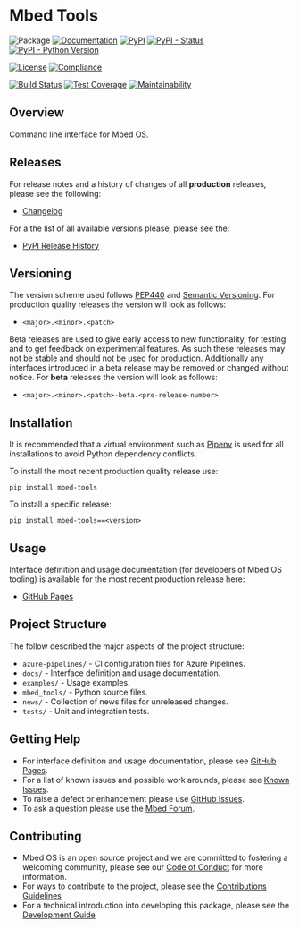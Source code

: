 # Mbed Tools

![Package](https://badgen.net/badge/Package/mbed-tools/grey)
[![Documentation](https://badgen.net/badge/Documentation/GitHub%20Pages/blue?icon=github)](https://armmbed.github.io/mbed-tools)
[![PyPI](https://badgen.net/pypi/v/mbed-tools)](https://pypi.org/project/mbed-tools/)
[![PyPI - Status](https://img.shields.io/pypi/status/mbed-tools)](https://pypi.org/project/mbed-tools/)
[![PyPI - Python Version](https://img.shields.io/pypi/pyversions/mbed-tools)](https://pypi.org/project/mbed-tools/)

[![License](https://badgen.net/pypi/license/mbed-tools)](https://github.com/ARMmbed/mbed-tools/blob/master/LICENSE)
[![Compliance](https://badgen.net/badge/License%20Report/compliant/green?icon=libraries)](https://armmbed.github.io/mbed-tools/third_party_IP_report.html)

[![Build Status](https://dev.azure.com/mbed-tools/mbed-tools/_apis/build/status/Build%20and%20Release?branchName=master&stageName=CI%20Checkpoint)](https://dev.azure.com/mbed-tools/mbed-tools/_build/latest?definitionId=10&branchName=master)
[![Test Coverage](https://codecov.io/gh/ARMmbed/mbed-tools/branch/master/graph/badge.svg)](https://codecov.io/gh/ARMmbed/mbed-tools)
[![Maintainability](https://api.codeclimate.com/v1/badges/b9fca0e16f7a85da7674/maintainability)](https://codeclimate.com/github/ARMmbed/mbed-tools/maintainability)

## Overview

Command line interface for Mbed OS.

## Releases

For release notes and a history of changes of all **production** releases, please see the following:

- [Changelog](https://github.com/ARMmbed/mbed-tools/blob/master/CHANGELOG.md)

For a the list of all available versions please, please see the:

- [PyPI Release History](https://pypi.org/project/mbed-tools/#history)

## Versioning

The version scheme used follows [PEP440](https://www.python.org/dev/peps/pep-0440/) and 
[Semantic Versioning](https://semver.org/). For production quality releases the version will look as follows:

- `<major>.<minor>.<patch>`

Beta releases are used to give early access to new functionality, for testing and to get feedback on experimental 
features. As such these releases may not be stable and should not be used for production. Additionally any interfaces
introduced in a beta release may be removed or changed without notice. For **beta** releases the version will look as
follows:

- `<major>.<minor>.<patch>-beta.<pre-release-number>`

## Installation

It is recommended that a virtual environment such as [Pipenv](https://github.com/pypa/pipenv/blob/master/README.md) is
used for all installations to avoid Python dependency conflicts.

To install the most recent production quality release use:

```
pip install mbed-tools
```

To install a specific release:

```
pip install mbed-tools==<version>
```

## Usage

Interface definition and usage documentation (for developers of Mbed OS tooling) is available for the most recent
production release here:

- [GitHub Pages](https://armmbed.github.io/mbed-tools)

## Project Structure

The follow described the major aspects of the project structure:

- `azure-pipelines/` - CI configuration files for Azure Pipelines.
- `docs/` - Interface definition and usage documentation.
- `examples/` - Usage examples.
- `mbed_tools/` - Python source files.
- `news/` - Collection of news files for unreleased changes.
- `tests/` - Unit and integration tests.

## Getting Help

- For interface definition and usage documentation, please see [GitHub Pages](https://armmbed.github.io/mbed-tools).
- For a list of known issues and possible work arounds, please see [Known Issues](KNOWN_ISSUES.md).
- To raise a defect or enhancement please use [GitHub Issues](https://github.com/ARMmbed/mbed-tools/issues).
- To ask a question please use the [Mbed Forum](https://forums.mbed.com/).

## Contributing

- Mbed OS is an open source project and we are committed to fostering a welcoming community, please see our
  [Code of Conduct](https://github.com/ARMmbed/mbed-tools/blob/master/CODE_OF_CONDUCT.md) for more information.
- For ways to contribute to the project, please see the [Contributions Guidelines](https://github.com/ARMmbed/mbed-tools/blob/master/CONTRIBUTING.md)
- For a technical introduction into developing this package, please see the [Development Guide](https://github.com/ARMmbed/mbed-tools/blob/master/DEVELOPMENT.md)
